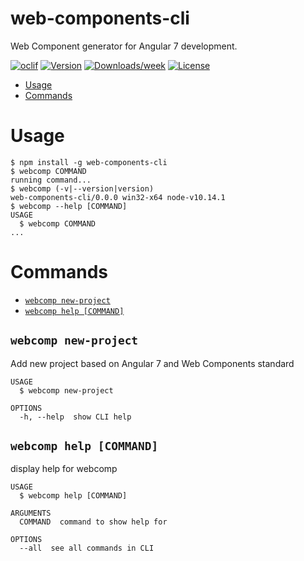 web-components-cli
==================

Web Component generator for Angular 7 development.

[![oclif](https://img.shields.io/badge/cli-oclif-brightgreen.svg)](https://oclif.io)
[![Version](https://img.shields.io/npm/v/web-components-cli.svg)](https://npmjs.org/package/web-components-cli)
[![Downloads/week](https://img.shields.io/npm/dw/web-components-cli.svg)](https://npmjs.org/package/web-components-cli)
[![License](https://img.shields.io/npm/l/web-components-cli.svg)](https://github.com/hedesil/web-components-cli/blob/master/package.json)

<!-- toc -->
* [Usage](#usage)
* [Commands](#commands)
<!-- tocstop -->
# Usage
<!-- usage -->
```sh-session
$ npm install -g web-components-cli
$ webcomp COMMAND
running command...
$ webcomp (-v|--version|version)
web-components-cli/0.0.0 win32-x64 node-v10.14.1
$ webcomp --help [COMMAND]
USAGE
  $ webcomp COMMAND
...
```
<!-- usagestop -->
# Commands
<!-- commands -->
* [`webcomp new-project`](#webcomp-new-project)
* [`webcomp help [COMMAND]`](#webcomp-help-command)



## `webcomp new-project`

Add new project based on Angular 7 and Web Components standard

```
USAGE
  $ webcomp new-project

OPTIONS
  -h, --help  show CLI help
```

<!-- commandsstop -->
## `webcomp help [COMMAND]`

display help for webcomp

```
USAGE
  $ webcomp help [COMMAND]

ARGUMENTS
  COMMAND  command to show help for

OPTIONS
  --all  see all commands in CLI
```
